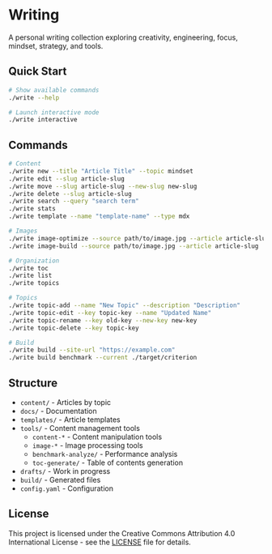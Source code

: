 # Writing

A personal writing collection exploring creativity, engineering, focus, mindset, strategy, and tools.

## Quick Start

```bash
# Show available commands
./write --help

# Launch interactive mode
./write interactive
```

## Commands

```bash
# Content
./write new --title "Article Title" --topic mindset
./write edit --slug article-slug
./write move --slug article-slug --new-slug new-slug
./write delete --slug article-slug
./write search --query "search term"
./write stats
./write template --name "template-name" --type mdx

# Images
./write image-optimize --source path/to/image.jpg --article article-slug
./write image-build --source path/to/image.jpg --article article-slug

# Organization
./write toc
./write list
./write topics

# Topics
./write topic-add --name "New Topic" --description "Description"
./write topic-edit --key topic-key --name "Updated Name"
./write topic-rename --key old-key --new-key new-key
./write topic-delete --key topic-key

# Build
./write build --site-url "https://example.com"
./write build benchmark --current ./target/criterion
```

## Structure

- `content/` - Articles by topic
- `docs/` - Documentation
- `templates/` - Article templates
- `tools/` - Content management tools
  - `content-*` - Content manipulation tools
  - `image-*` - Image processing tools
  - `benchmark-analyze/` - Performance analysis
  - `toc-generate/` - Table of contents generation
- `drafts/` - Work in progress
- `build/` - Generated files
- `config.yaml` - Configuration

## License

This project is licensed under the Creative Commons Attribution 4.0 International License - see the [LICENSE](LICENSE) file for details.
